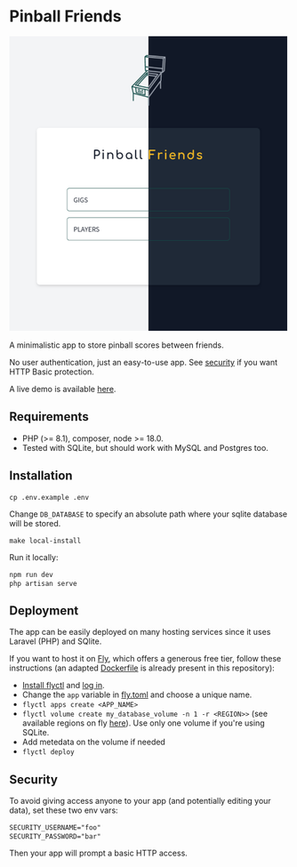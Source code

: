 # Pinball Friends

![](doc/images/capture.png)

A minimalistic app to store pinball scores between friends.

No user authentication, just an easy-to-use app. See [security](#Security) if you want HTTP Basic protection.

A live demo is available [here](https://demo.pinball-friends.com/).

## Requirements

- PHP (>= 8.1), composer, node >= 18.0.
- Tested with SQLite, but should work with MySQL and Postgres too.

## Installation

```shell
cp .env.example .env
```

Change `DB_DATABASE` to specify an absolute path where your sqlite database will be stored.

```shell
make local-install
```

Run it locally:

```shell
npm run dev
php artisan serve
```

## Deployment

The app can be easily deployed on many hosting services since it uses Laravel (PHP) and SQlite.

If you want to host it on [Fly](https://fly.io), which offers a generous free tier, follow these instructions (an adapted [Dockerfile](Dockerfile) is already present in this repository):

- [Install flyctl](https://fly.io/docs/hands-on/install-flyctl/) and [log in](https://fly.io/docs/hands-on/sign-in/).
- Change the `app` variable in [fly.toml](fly.toml) and choose a unique name.
- `flyctl apps create <APP_NAME>`
- `flyctl volume create my_database_volume -n 1 -r <REGION>>` (see available regions on fly [here](https://fly.io/docs/reference/regions/)). Use only one volume if you're using SQLite.
- Add metedata on the volume if needed
- `flyctl deploy`

## Security

To avoid giving access anyone to your app (and potentially editing your data), set these two env vars:

```
SECURITY_USERNAME="foo"
SECURITY_PASSWORD="bar"
```

Then your app will prompt a basic HTTP access.
